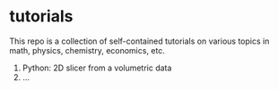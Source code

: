 # tutorials
This repo is a collection of self-contained tutorials on various topics in math, physics, chemistry, economics, etc.

1. Python: 2D slicer from a volumetric data
2. ...
